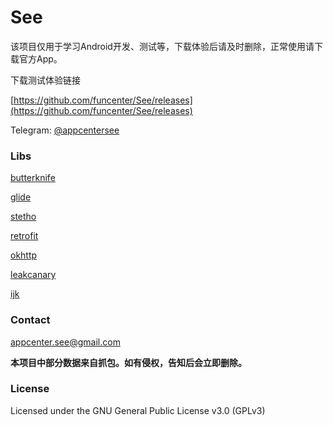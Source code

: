 # See

该项目仅用于学习Android开发、测试等，下载体验后请及时删除，正常使用请下载官方App。

下载测试体验链接

[https://github.com/funcenter/See/releases](https://github.com/funcenter/See/releases)

Telegram: [@appcentersee](https://t.me/appcentersee)

### Libs
[butterknife](https://github.com/JakeWharton/butterknife) 

[glide](https://github.com/bumptech/glide)  

[stetho](https://github.com/facebook/stetho)

[retrofit](https://github.com/square/retrofit)

[okhttp](https://github.com/square/okhttp)

[leakcanary](https://github.com/square/leakcanary)

[ijk](https://github.com/Bilibili/ijkplayer)

### Contact
[appcenter.see@gmail.com](appcenter.see@gmail.com)

**本项目中部分数据来自抓包。如有侵权，告知后会立即删除。**

### License
Licensed under the GNU General Public License v3.0 (GPLv3)
